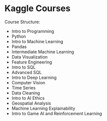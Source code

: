 # Kaggle Courses

Course Structure:
- Intro to Programming
- Python
- Intro to Machine Learning
- Pandas
- Intermediate Machine Learning
- Data Visualization
- Feature Engineering
- Intro to SQL
- Advanced SQL
- Intro to Deep Learning
- Computer Vision
- Time Series
- Data Cleaning
- Intro to AI Ethics
- Geospatial Analysis
- Machine Learning Explainability
- Intro to Game AI and Reinforcement Learning
